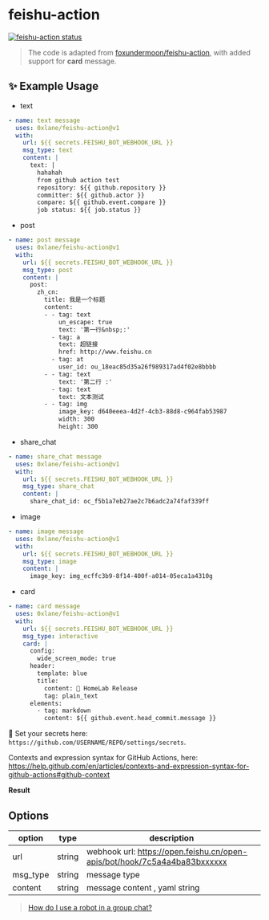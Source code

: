 # feishu-action

<a href="https://github.com/0xlane/feishu-action"><img alt="feishu-action status" src="https://github.com/0xlane/feishu-action/workflows/build-test/badge.svg"></a>

> The code is adapted from [foxundermoon/feishu-action](https://github.com/foxundermoon/feishu-action), with added support for **card** message.

## ✨ Example Usage

- text

```yml
- name: text message
  uses: 0xlane/feishu-action@v1
  with:
    url: ${{ secrets.FEISHU_BOT_WEBHOOK_URL }}
    msg_type: text
    content: |
      text: |
        hahahah
        from github action test
        repository: ${{ github.repository }}
        committer: ${{ github.actor }}
        compare: ${{ github.event.compare }}
        job status: ${{ job.status }}
```

- post

```yml
- name: post message
  uses: 0xlane/feishu-action@v1
  with:
    url: ${{ secrets.FEISHU_BOT_WEBHOOK_URL }}
    msg_type: post
    content: |
      post:
        zh_cn:
          title: 我是一个标题
          content:
          - - tag: text
              un_escape: true
              text: '第一行&nbsp;:'
            - tag: a
              text: 超链接
              href: http://www.feishu.cn
            - tag: at
              user_id: ou_18eac85d35a26f989317ad4f02e8bbbb
          - - tag: text
              text: '第二行 :'
            - tag: text
              text: 文本测试
          - - tag: img
              image_key: d640eeea-4d2f-4cb3-88d8-c964fab53987
              width: 300
              height: 300
```

- share_chat

```yml
- name: share_chat message
  uses: 0xlane/feishu-action@v1
  with:
    url: ${{ secrets.FEISHU_BOT_WEBHOOK_URL }}
    msg_type: share_chat
    content: |
      share_chat_id: oc_f5b1a7eb27ae2c7b6adc2a74faf339ff
```

- image

```yml
- name: image message
  uses: 0xlane/feishu-action@v1
  with:
    url: ${{ secrets.FEISHU_BOT_WEBHOOK_URL }}
    msg_type: image
    content: |
      image_key: img_ecffc3b9-8f14-400f-a014-05eca1a4310g
```

- card

```yml
- name: card message
  uses: 0xlane/feishu-action@v1
  with:
    url: ${{ secrets.FEISHU_BOT_WEBHOOK_URL }}
    msg_type: interactive
    card: |
      config:
        wide_screen_mode: true
      header:
        template: blue
        title:
          content: 🍎 HomeLab Release
          tag: plain_text
      elements:
        - tag: markdown
          content: ${{ github.event.head_commit.message }}

```

🔐 Set your secrets here: `https://github.com/USERNAME/REPO/settings/secrets`.

Contexts and expression syntax for GitHub Actions, here: https://help.github.com/en/articles/contexts-and-expression-syntax-for-github-actions#github-context

**Result**

## Options

| option   | type   | description                                                               |
| -------- | ------ | ------------------------------------------------------------------------- |
| url      | string | webhook url: https://open.feishu.cn/open-apis/bot/hook/7c5a4a4ba83bxxxxxx |
| msg_type | string | message type                                                              |
| content  | string | message content , yaml string                                             |

> [How do I use a robot in a group chat?](https://getfeishu.cn/hc/zh-cn/articles/360024984973-%E5%9C%A8%E7%BE%A4%E8%81%8A%E4%B8%AD%E4%BD%BF%E7%94%A8%E6%9C%BA%E5%99%A8%E4%BA%BA)
